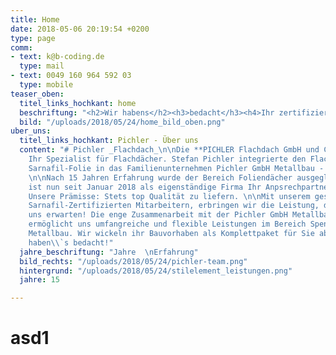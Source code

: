 ```yaml
---
title: Home
date: 2018-05-06 20:19:54 +0200
type: page
comm:
- text: k@b-coding.de
  type: mail
- text: 0049 160 964 592 03
  type: mobile
teaser_oben:
  titel_links_hochkant: home
  beschriftung: "<h2>Wir habens</h2><h3>bedacht</h3><h4>Ihr zertifizierter Flachdachpartner</h4>"
  bild: "/uploads/2018/05/24/home_bild_oben.png"
uber_uns:
  titel_links_hochkant: Pichler - Über uns
  content: "# Pichler _Flachdach_\n\nDie **PICHLER Flachdach GmbH und Co.KG** ist
    Ihr Spezialist für Flachdächer. Stefan Pichler integrierte den Flachdachbau mit
    Sarnafil-Folie in das Familienunternehmen Pichler GmbH Metallbau - Spenglerei.
    \n\nNach 15 Jahren Erfahrung wurde der Bereich Foliendächer ausgegliedert und
    ist nun seit Januar 2018 als eigenständige Firma Ihr Anpsrechpartner in der Region.\n\n####
    Unsere Prämisse: Stets top Qualität zu liefern. \n\nMit unserem geschulten und
    Sarnafil-Zertifizierten Mitarbeitern, erbringen wir die Leistung, die Sie von
    uns erwarten! Die enge Zusammenarbeit mit der Pichler GmbH Metallbau – Spenglerei
    ermöglicht uns umfangreiche und flexible Leistungen im Bereich Spenglerei und
    Metallbau. Wir wickeln ihr Bauvorhaben als Komplettpaket für Sie ab.\n\n### Wir
    haben\\`s bedacht!"
  jahre_beschriftung: "Jahre  \nErfahrung"
  bild_rechts: "/uploads/2018/05/24/pichler-team.png"
  hintergrund: "/uploads/2018/05/24/stilelement_leistungen.png"
  jahre: 15

---
```

# asd1